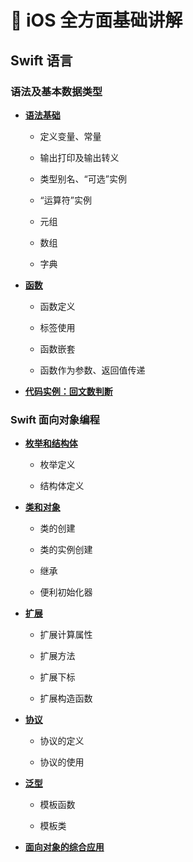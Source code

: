 # 📖 iOS 全方面基础讲解

## Swift 语言

### 语法及基本数据类型

+ **[语法基础](/01_SwiftPrimary#swift-语言基础)**

  + 定义变量、常量
  
  + 输出打印及输出转义
  
  + 类型别名、“可选”实例
  
  + “运算符”实例
  
  + 元组
  
  + 数组
  
  + 字典

+ **[函数](/01_SwiftPrimary#函数)**

  + 函数定义
  
  + 标签使用
  
  + 函数嵌套
  
  + 函数作为参数、返回值传递

+ **[代码实例：回文数判断](/01_SwiftPrimary#回文素数判断)**

### Swift 面向对象编程

+ **[枚举和结构体](/02_SwiftOOP#枚举和结构体)**

  + 枚举定义

  + 结构体定义

+ **[类和对象](/02_SwiftOOP#类和对象)**

  + 类的创建

  + 类的实例创建

  + 继承

  + 便利初始化器

+ **[扩展](/02_SwiftOOP#扩展)**

    + 扩展计算属性

    + 扩展方法

    + 扩展下标

    + 扩展构造函数

+ **[协议](/02_SwiftOOP#协议)**

    + 协议的定义

    + 协议的使用

+ **[泛型](/02_SwiftOOP#泛型)**

    + 模板函数

    + 模板类

+ **[面向对象的综合应用](/02_SwiftOOP#综合应用)**